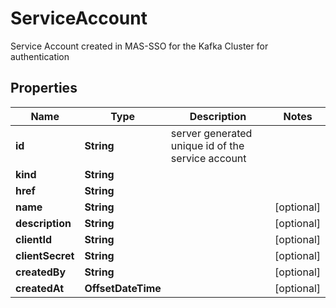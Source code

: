 

# ServiceAccount

Service Account created in MAS-SSO for the Kafka Cluster for authentication

## Properties

Name | Type | Description | Notes
------------ | ------------- | ------------- | -------------
**id** | **String** | server generated unique id of the service account | 
**kind** | **String** |  | 
**href** | **String** |  | 
**name** | **String** |  |  [optional]
**description** | **String** |  |  [optional]
**clientId** | **String** |  |  [optional]
**clientSecret** | **String** |  |  [optional]
**createdBy** | **String** |  |  [optional]
**createdAt** | **OffsetDateTime** |  |  [optional]



